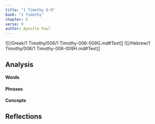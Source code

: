 ```yaml
---
title: "1 Timothy 6:9"
book: "1 Timothy"
chapter: 6
verse: 9
author: Apostle Paul
---
```

![[/Greek/1 Timothy/006/1 Timothy-006-009G.md#Text]]
![[/Hebrew/1 Timothy/006/1 Timothy-006-009H.md#Text]]

## Analysis

#### Words

#### Phrases

#### Concepts

## Reflections
